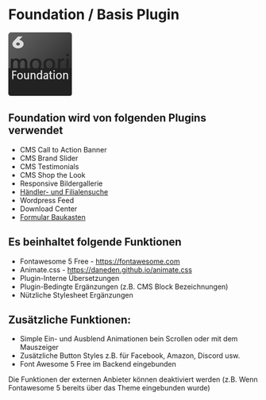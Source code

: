 # Foundation / Basis Plugin

![Logo](images/plugin.png)

## Foundation wird von folgenden Plugins verwendet

- CMS Call to Action Banner
- CMS Brand Slider
- CMS Testimonials
- CMS Shop the Look
- Responsive Bildergallerie
- [Händler- und Filialensuche](../MoorlMerchantFinder/index.md)
- Wordpress Feed
- Download Center
- [Formular Baukasten](../MoorlFormBuilder/index.md)

## Es beinhaltet folgende Funktionen

- Fontawesome 5 Free - https://fontawesome.com
- Animate.css - https://daneden.github.io/animate.css
- Plugin-Interne Übersetzungen
- Plugin-Bedingte Ergänzungen (z.B. CMS Block Bezeichnungen)
- Nützliche Stylesheet Ergänzungen

## Zusätzliche Funktionen:

- Simple Ein- und Ausblend Animationen bein Scrollen oder mit dem Mauszeiger
- Zusätzliche Button Styles z.B. für Facebook, Amazon, Discord usw.
- Font Awesome 5 Free im Backend eingebunden

Die Funktionen der externen Anbieter können deaktiviert werden (z.B. Wenn Fontawesome 5 bereits über das Theme eingebunden wurde)
